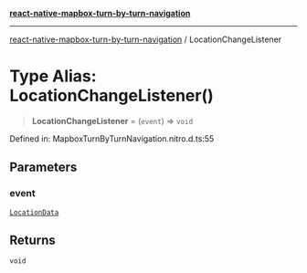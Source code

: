 [**react-native-mapbox-turn-by-turn-navigation**](../README.md)

***

[react-native-mapbox-turn-by-turn-navigation](../globals.md) / LocationChangeListener

# Type Alias: LocationChangeListener()

> **LocationChangeListener** = (`event`) => `void`

Defined in: MapboxTurnByTurnNavigation.nitro.d.ts:55

## Parameters

### event

[`LocationData`](../interfaces/LocationData.md)

## Returns

`void`
